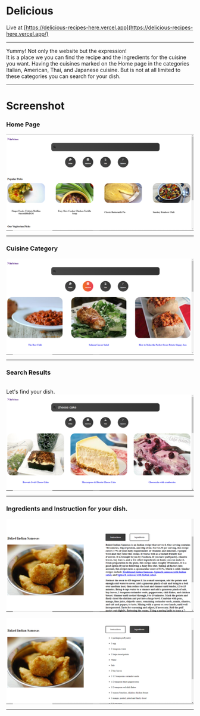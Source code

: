# Delicious
Live at [https://delicious-recipes-here.vercel.app](https://delicious-recipes-here.vercel.app/)

***
Yummy! Not only the website but the expression!
<br>
It is a place we you can find the recipe and the ingredients for the cuisine you want. Having the cuisines marked on the Home page in the categories Italian, American, Thai, and Japanese cuisine. But is not at all limited to these categories you can search for your dish.

***

# Screenshot

### Home Page

<img align="center" src="https://raw.githubusercontent.com/shubhankarsharma876/recipe/main/home.png"/>

***

### Cuisine Category
<img align="center" src="https://raw.githubusercontent.com/shubhankarsharma876/recipe/main/particular cusien.png"/>

***

### Search Results

<br>
Let's find your dish.
<br>

<img align="center" src="https://raw.githubusercontent.com/shubhankarsharma876/recipe/main/search.png"/>

***

### Ingredients and Instruction for your dish.
<div>
   <div>
       <img align="center" src="https://raw.githubusercontent.com/shubhankarsharma876/recipe/main/instruction page.png"/>
   </div>
   <br>
   <div>
       <img align="center" src="https://raw.githubusercontent.com/shubhankarsharma876/recipe/main/ingredients.png"/>
   </div>
      
 
</div>

***

